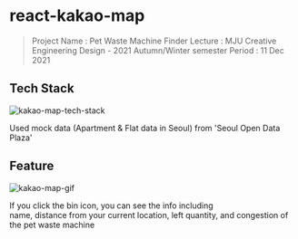 # react-kakao-map

> Project Name : Pet Waste Machine Finder
> Lecture : MJU Creative Engineering Design - 2021 Autumn/Winter semester
> Period : 11 Dec 2021

## Tech Stack

![kakao-map-tech-stack](https://user-images.githubusercontent.com/48925632/161496886-00aaf4ba-c39c-42b2-8936-7175a18416ba.png)

Used mock data (Apartment & Flat data in Seoul) from 'Seoul Open Data Plaza'

## Feature

![kakao-map-gif](https://user-images.githubusercontent.com/48925632/161512064-1a02fbab-3987-4501-92ff-e1b0389592c8.gif)

If you click the bin icon, you can see the info including  
name, distance from your current location, left quantity, and congestion of the pet waste machine
